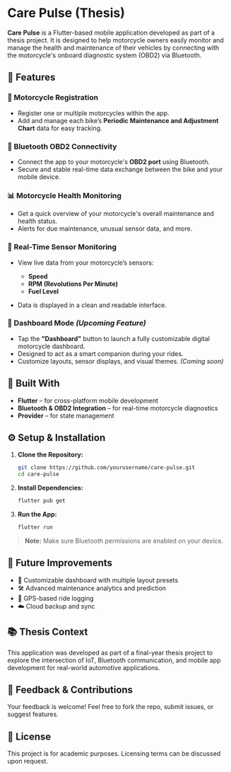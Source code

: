 # Care Pulse (Thesis)

**Care Pulse** is a Flutter-based mobile application developed as part of a thesis project. It is designed to help motorcycle owners easily monitor and manage the health and maintenance of their vehicles by connecting with the motorcycle's onboard diagnostic system (OBD2) via Bluetooth.

## 🚀 Features

### 🛵 Motorcycle Registration

* Register one or multiple motorcycles within the app.
* Add and manage each bike’s **Periodic Maintenance and Adjustment Chart** data for easy tracking.

### 🔧 Bluetooth OBD2 Connectivity

* Connect the app to your motorcycle's **OBD2 port** using Bluetooth.
* Secure and stable real-time data exchange between the bike and your mobile device.

### 📊 Motorcycle Health Monitoring

* Get a quick overview of your motorcycle's overall maintenance and health status.
* Alerts for due maintenance, unusual sensor data, and more.

### 🧩 Real-Time Sensor Monitoring

* View live data from your motorcycle’s sensors:

  * **Speed**
  * **RPM (Revolutions Per Minute)**
  * **Fuel Level**
* Data is displayed in a clean and readable interface.

### 🧭 Dashboard Mode *(Upcoming Feature)*

* Tap the **"Dashboard"** button to launch a fully customizable digital motorcycle dashboard.
* Designed to act as a smart companion during your rides.
* Customize layouts, sensor displays, and visual themes. *(Coming soon)*

## 📱 Built With

* **Flutter** – for cross-platform mobile development
* **Bluetooth & OBD2 Integration** – for real-time motorcycle diagnostics
* **Provider** – for state management

## ⚙️ Setup & Installation

1. **Clone the Repository:**

   ```bash
   git clone https://github.com/yourusername/care-pulse.git
   cd care-pulse
   ```

2. **Install Dependencies:**

   ```bash
   flutter pub get
   ```

3. **Run the App:**

   ```bash
   flutter run
   ```

> **Note:** Make sure Bluetooth permissions are enabled on your device.

## 📌 Future Improvements

* 🧭 Customizable dashboard with multiple layout presets
* 🛠️ Advanced maintenance analytics and prediction
* 📍 GPS-based ride logging
* ☁️ Cloud backup and sync

## 📚 Thesis Context

This application was developed as part of a final-year thesis project to explore the intersection of IoT, Bluetooth communication, and mobile app development for real-world automotive applications.

## 📩 Feedback & Contributions

Your feedback is welcome! Feel free to fork the repo, submit issues, or suggest features.

## 📄 License

This project is for academic purposes. Licensing terms can be discussed upon request.

